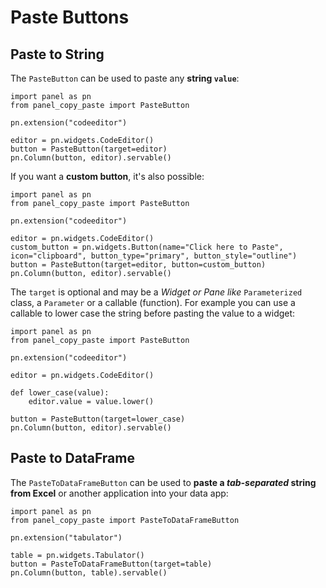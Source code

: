 # Paste Buttons

## Paste to String

The `PasteButton` can be used to paste any **string `value`**:

```{.python pycafe-link pycafe-embed-height="100px" hl_lines="2,7"}
import panel as pn
from panel_copy_paste import PasteButton

pn.extension("codeeditor")

editor = pn.widgets.CodeEditor()
button = PasteButton(target=editor)
pn.Column(button, editor).servable()
```

If you want a **custom button**, it's also possible:

```{.python pycafe-link hl_lines="4-5"}
import panel as pn
from panel_copy_paste import PasteButton

pn.extension("codeeditor")

editor = pn.widgets.CodeEditor()
custom_button = pn.widgets.Button(name="Click here to Paste", icon="clipboard", button_type="primary", button_style="outline")
button = PasteButton(target=editor, button=custom_button)
pn.Column(button, editor).servable()
```

The `target` is optional and may be a *Widget or Pane like* `Parameterized` class, a `Parameter` or a callable (function). For example you can use a callable to lower case the string before pasting the value to a widget:

```{.python pycafe-link hl_lines="4-5"}
import panel as pn
from panel_copy_paste import PasteButton

pn.extension("codeeditor")

editor = pn.widgets.CodeEditor()

def lower_case(value):
    editor.value = value.lower()

button = PasteButton(target=lower_case)
pn.Column(button, editor).servable()
```

## Paste to DataFrame

The `PasteToDataFrameButton` can be used to **paste a *tab-separated* string from Excel** or another application into your data app:

```{.python pycafe-link extra-requirements="pandas" hl_lines="2,7"}
import panel as pn
from panel_copy_paste import PasteToDataFrameButton

pn.extension("tabulator")

table = pn.widgets.Tabulator()
button = PasteToDataFrameButton(target=table)
pn.Column(button, table).servable()
```
